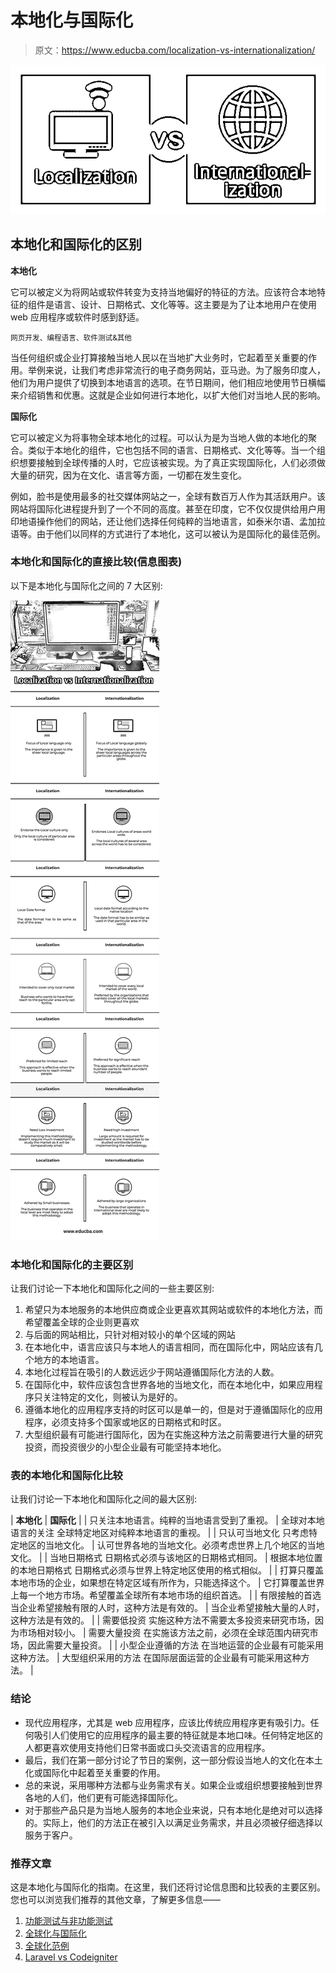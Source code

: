 # 本地化与国际化

> 原文：<https://www.educba.com/localization-vs-internationalization/>

![Localization vs Internationalization](img/67b4c2ef21d1b9395c806b36506f04e7.png)



## 本地化和国际化的区别

**本地化**

它可以被定义为将网站或软件转变为支持当地偏好的特征的方法。应该符合本地特征的组件是语言、设计、日期格式、文化等等。这主要是为了让本地用户在使用 web 应用程序或软件时感到舒适。

<small>网页开发、编程语言、软件测试&其他</small>

当任何组织或企业打算接触当地人民以在当地扩大业务时，它起着至关重要的作用。举例来说，让我们考虑非常流行的电子商务网站，亚马逊。为了服务印度人，他们为用户提供了切换到本地语言的选项。在节日期间，他们相应地使用节日横幅来介绍销售和优惠。这就是企业如何进行本地化，以扩大他们对当地人民的影响。

**国际化**

它可以被定义为将事物全球本地化的过程。可以认为是为当地人做的本地化的聚合。类似于本地化的组件，它也包括不同的语言、日期格式、文化等等。当一个组织想要接触到全球传播的人时，它应该被实现。为了真正实现国际化，人们必须做大量的研究，因为在文化、语言等方面，一切都在发生变化。

例如，脸书是使用最多的社交媒体网站之一，全球有数百万人作为其活跃用户。该网站将国际化进程提升到了一个不同的高度。甚至在印度，它不仅仅提供给用户用印地语操作他们的网站，还让他们选择任何纯粹的当地语言，如泰米尔语、孟加拉语等。由于他们以同样的方式进行了本地化，这可以被认为是国际化的最佳范例。

### 本地化和国际化的直接比较(信息图表)

以下是本地化与国际化之间的 7 大区别:

![Localization vs Internationalization info](img/f0fcbc6c7bb1ec2fa8a031047b85d565.png)



### 本地化和国际化的主要区别

让我们讨论一下本地化和国际化之间的一些主要区别:

1.  希望只为本地服务的本地供应商或企业更喜欢其网站或软件的本地化方法，而希望覆盖全球的企业则更喜欢
2.  与后面的网站相比，只针对相对较小的单个区域的网站
3.  在本地化中，语言应该只与本地人的语言相同，而在国际化中，网站应该有几个地方的本地语言。
4.  本地化过程旨在吸引的人数远远少于网站遵循国际化方法的人数。
5.  在国际化中，软件应该包含世界各地的当地文化，而在本地化中，如果应用程序只关注特定的文化，则被认为是好的。
6.  遵循本地化的应用程序支持的时区可以是单一的，但是对于遵循国际化的应用程序，必须支持多个国家或地区的日期格式和时区。
7.  大型组织最有可能进行国际化，因为在实施这种方法之前需要进行大量的研究投资，而投资很少的小型企业最有可能坚持本地化。

### 表的本地化和国际化比较

让我们讨论一下本地化和国际化之间的最大区别:

| **本地化** | **国际化** |
| 只关注本地语言。纯粹的当地语言受到了重视。 | 全球对本地语言的关注
全球特定地区对纯粹本地语言的重视。 |
| 只认可当地文化
只考虑特定地区的当地文化。 | 认可世界各地的当地文化。必须考虑世界上几个地区的当地文化。 |
| 当地日期格式
日期格式必须与该地区的日期格式相同。 | 根据本地位置的本地日期格式
日期格式必须与世界上特定地区使用的格式相似。 |
| 打算只覆盖本地市场的企业，如果想在特定区域有所作为，只能选择这个。 | 它打算覆盖世界上每一个地方市场。希望覆盖全球所有本地市场的组织首选。 |
| 有限接触的首选
当企业希望接触有限的人时，这种方法是有效的。 | 当企业希望接触大量的人时，这种方法是有效的。 |
| 需要低投资
实施这种方法不需要太多投资来研究市场，因为市场相对较小。 | 需要大量投资
在实施该方法之前，必须在全球范围内研究市场，因此需要大量投资。 |
| 小型企业遵循的方法
在当地运营的企业最有可能采用这种方法。 | 大型组织采用的方法
在国际层面运营的企业最有可能采用这种方法。 |

### 结论

*   现代应用程序，尤其是 web 应用程序，应该比传统应用程序更有吸引力。任何吸引人们使用它的应用程序的最主要的特征就是本地口味。任何特定地区的人都更喜欢使用支持他们日常书面或口头交流语言的应用程序。
*   最后，我们在第一部分讨论了节日的案例，这一部分假设当地人的文化在本土化或国际化中起着至关重要的作用。
*   总的来说，采用哪种方法都与业务需求有关。如果企业或组织想要接触到世界各地的人们，他们更有可能选择国际化。
*   对于那些产品只是为当地人服务的本地企业来说，只有本地化是绝对可以选择的。实际上，他们的方法正在被引入以满足业务需求，并且必须被仔细选择以服务于客户。

### 推荐文章

这是本地化与国际化的指南。在这里，我们还将讨论信息图和比较表的主要区别。您也可以浏览我们推荐的其他文章，了解更多信息——

1.  [功能测试与非功能测试](https://www.educba.com/functional-testing-vs-non-functional-testing/)
2.  [全球化与国际化](https://www.educba.com/globalization-vs-internationalization/)
3.  [全球化范例](https://www.educba.com/globalization-example/)
4.  [Laravel vs Codeigniter](https://www.educba.com/laravel-vs-codeigniter/)





